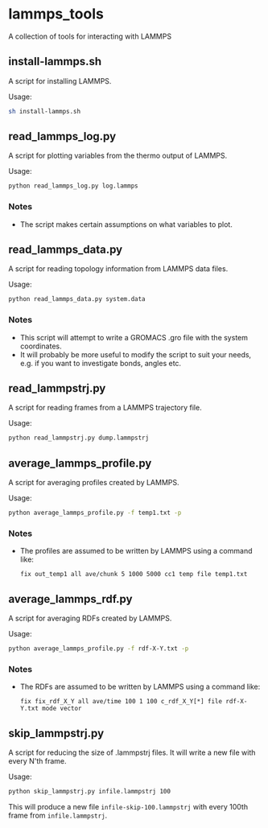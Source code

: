 # lammps_tools
A collection of tools for interacting with LAMMPS

## install-lammps.sh

A script for installing LAMMPS.

Usage:

```bash
sh install-lammps.sh
```

## read_lammps_log.py

A script for plotting variables from the thermo output of LAMMPS.

Usage:

```bash
python read_lammps_log.py log.lammps
```

### Notes

* The script makes certain assumptions on what variables to plot.

## read_lammps_data.py

A script for reading topology information from LAMMPS data files.

Usage:

```bash
python read_lammps_data.py system.data
```

### Notes

* This script will attempt to write a GROMACS .gro file with the
  system coordinates.
* It will probably be more useful to modify the script to suit
  your needs, e.g. if you want to investigate bonds, angles etc.


## read_lammpstrj.py

A script for reading frames from a LAMMPS trajectory file.

Usage:

```bash
python read_lammpstrj.py dump.lammpstrj
```


## average_lammps_profile.py

A script for averaging profiles created by LAMMPS.

Usage:

```bash
python average_lammps_profile.py -f temp1.txt -p
```

### Notes

* The profiles are assumed to be written by LAMMPS using a command like:
  ```
  fix out_temp1 all ave/chunk 5 1000 5000 cc1 temp file temp1.txt
  ```

## average_lammps_rdf.py

A script for averaging RDFs created by LAMMPS.

Usage:

```bash
python average_lammps_profile.py -f rdf-X-Y.txt -p
```
### Notes

* The RDFs are assumed to be written by LAMMPS using a command like:
  ```
  fix fix_rdf_X_Y all ave/time 100 1 100 c_rdf_X_Y[*] file rdf-X-Y.txt mode vector
  ```

## skip_lammpstrj.py

A script for reducing the size of .lammpstrj files. It will write a new file with every N'th frame.

Usage:

```bash
python skip_lammpstrj.py infile.lammpstrj 100
```

This will produce a new file ``infile-skip-100.lammpstrj`` with every 100th frame from ``infile.lammpstrj``.

